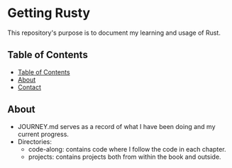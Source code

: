 # Getting Rusty
This repository's purpose is to document my learning and usage of Rust.

## Table of Contents
- [Table of Contents](#table-of-contents)
- [About](#about)
- [Contact](#contact)

## About
- JOURNEY.md serves as a record of what I have been doing and my current progress.
- Directories:
  - code-along: contains code where I follow the code in each chapter.
  - projects: contains projects both from within the book and outside.
